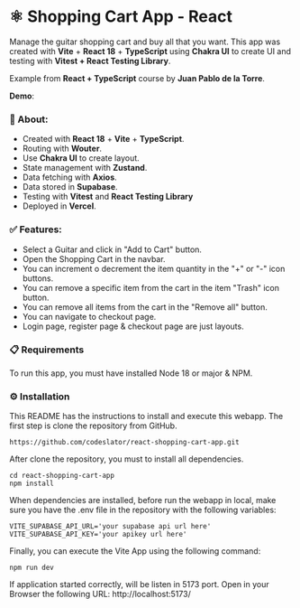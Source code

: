 # ⚛️ Shopping Cart App - React

Manage the guitar shopping cart and buy all that you want. This app was created with **Vite** + **React 18** + **TypeScript** using **Chakra UI** to create UI and testing with **Vitest + React Testing Library**.

Example from **React + TypeScript** course by **Juan Pablo de la Torre**.

**Demo**: 

### 🚀 About:

- Created with **React 18** + **Vite** + **TypeScript**.
- Routing with **Wouter**.
- Use **Chakra UI** to create layout.
- State management with **Zustand**.
- Data fetching with **Axios**.
- Data stored in **Supabase**.
- Testing with **Vitest** and **React Testing Library**
- Deployed in **Vercel**.

### ✅ Features:

- Select a Guitar and click in "Add to Cart" button.
- Open the Shopping Cart in the navbar.
- You can increment o decrement the item quantity in the "+" or "-" icon buttons.
- You can remove a specific item from the cart in the item "Trash" icon button.
- You can remove all items from the cart in the "Remove all" button.
- You can navigate to checkout page.
- Login page, register page & checkout page are just layouts.

### 📋 Requirements

To run this app, you must have installed Node 18 or major & NPM.

### ⚙️ Installation

This README has the instructions to install and execute this webapp. The first step is clone the repository from GitHub.
```
https://github.com/codeslator/react-shopping-cart-app.git
```

After clone the repository, you must to install all dependencies.

```
cd react-shopping-cart-app
npm install
```

When dependencies are installed, before run the webapp in local, make sure you have the .env file in the repository with the following variables:
```
VITE_SUPABASE_API_URL='your supabase api url here'
VITE_SUPABASE_API_KEY='your apikey url here'
```

Finally, you can execute the Vite App using the following command:
```
npm run dev
```
If application started correctly, will be listen in 5173 port. Open in your Browser the following URL: http://localhost:5173/
